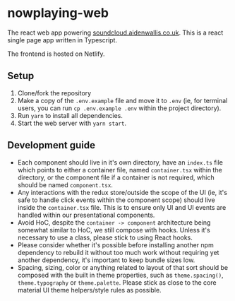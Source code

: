 # nowplaying-web

The react web app powering [soundcloud.aidenwallis.co.uk](https://soundcloud.aidenwallis.co.uk). This is a react single page app written in Typescript.

The frontend is hosted on Netlify.

## Setup

1. Clone/fork the repository
1. Make a copy of the `.env.example` file and move it to `.env` (ie, for terminal users, you can run `cp .env.example .env` within the project directory).
1. Run `yarn` to install all dependencies.
1. Start the web server with `yarn start`.

## Development guide

- Each component should live in it's own directory, have an `index.ts` file which points to either a container file, named `container.tsx` within the directory, or the component file if a container is not required, which should be named `component.tsx`.
- Any interactions with the redux store/outside the scope of the UI (ie, it's safe to handle click events within the component scope) should live inside the `container.tsx` file. This is to ensure only UI and UI events are handled within our presentational components.
- Avoid HoC, despite the `container -> component` architecture being somewhat similar to HoC, we still compose with hooks. Unless it's necessary to use a class, please stick to using React hooks.
- Please consider whether it's possible before installing another npm dependency to rebuild it without too much work without requiring yet another dependency, it's important to keep bundle sizes low.
- Spacing, sizing, color or anything related to layout of that sort should be composed with the built in theme properties, such as `theme.spacing()`, `theme.typography` or `theme.palette`. Please stick as close to the core material UI theme helpers/style rules as possible.
